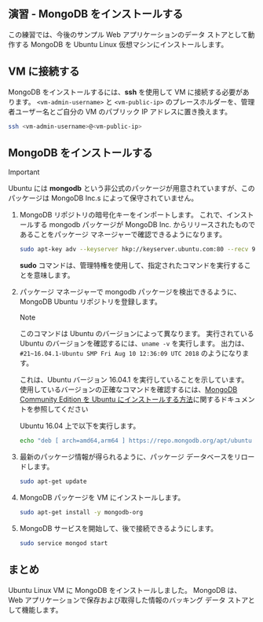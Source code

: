 ## <a name="exercise-install-mongodb"></a>演習 - MongoDB をインストールする

この練習では、今後のサンプル Web アプリケーションのデータ ストアとして動作する MongoDB を Ubuntu Linux 仮想マシンにインストールします。

## <a name="connect-to-the-vm"></a>VM に接続する

MongoDB をインストールするには、**ssh** を使用して VM に接続する必要があります。 `<vm-admin-username>` と `<vm-public-ip>` のプレースホルダーを、管理者ユーザー名とご自分の VM のパブリック IP アドレスに置き換えます。

```bash
ssh <vm-admin-username>@<vm-public-ip>
```

## <a name="install-mongodb"></a>MongoDB をインストールする

> [!Important]
> Ubuntu には **mongodb** という非公式のパッケージが用意されていますが、このパッケージは MongoDB Inc.s によって保守されていません。

1. MongoDB リポジトリの暗号化キーをインポートします。 これで、インストールする mongodb パッケージが MongoDB Inc. からリリースされたものであることをパッケージ マネージャーで確認できるようになります。

    ```bash
    sudo apt-key adv --keyserver hkp://keyserver.ubuntu.com:80 --recv 9DA31620334BD75D9DCB49F368818C72E52529D4
    ```

    **sudo** コマンドは、管理特権を使用して、指定されたコマンドを実行することを意味します。

1. パッケージ マネージャーで mongodb パッケージを検出できるように、MongoDB Ubuntu リポジトリを登録します。

    > [!NOTE]
    > このコマンドは Ubuntu のバージョンによって異なります。 実行されている Ubuntu のバージョンを確認するには、`uname -v` を実行します。
    > 出力は、`#21~16.04.1-Ubuntu SMP Fri Aug 10 12:36:09 UTC 2018` のようになります。
    >
    > これは、Ubuntu バージョン 16.04.1 を実行していることを示しています。
    > 使用しているバージョンの正確なコマンドを確認するには、[MongoDB Community Edition を Ubuntu にインストールする方法](https://docs.mongodb.com/manual/tutorial/install-mongodb-on-ubuntu/)に関するドキュメントを参照してください

    Ubuntu 16.04 上で以下を実行します。

    ```bash
    echo "deb [ arch=amd64,arm64 ] https://repo.mongodb.org/apt/ubuntu xenial/mongodb-org/4.0 multiverse" | sudo tee /etc/apt/sources.list.d/mongodb-org-4.0.list
    ```

1. 最新のパッケージ情報が得られるように、パッケージ データベースをリロードします。

    ```bash
    sudo apt-get update
    ```

1. MongoDB パッケージを VM にインストールします。

    ```bash
    sudo apt-get install -y mongodb-org
    ```

1. MongoDB サービスを開始して、後で接続できるようにします。

    ```bash
    sudo service mongod start
    ```

## <a name="summary"></a>まとめ

Ubuntu Linux VM に MongoDB をインストールしました。 MongoDB は、Web アプリケーションで保存および取得した情報のバッキング データ ストアとして機能します。
